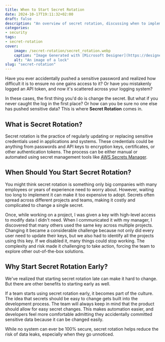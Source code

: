 ```yaml
---
title: When to Start Secret Rotation
date: 2024-10-17T19:11:32+02:00
draft: false
description: "An overview of secret rotation, discussing when to implement it to reduce the risk of data leaks."
categories:
- security
tags:
- secret-rotation
cover:
    image: /secret-rotation/secret_rotation.webp
    caption: "Image Generated with [Microsoft Designer](https://designer.microsoft.com/)"
    alt: "An image of a lock"
slug: "secret-rotation"
---
```


Have you ever accidentally pushed a sensitive password and realized how difficult it is to ensure no one gains access to it? Or have you mistakenly logged an API token, and now it's scattered across your logging system?

In these cases, the first thing you'd do is change the secret. But what if you never caught the log in the first place? Or how can you be sure no one else has pushed sensitive data? This is where **Secret Rotation** comes in.

## What is Secret Rotation?

Secret rotation is the practice of regularly updating or replacing sensitive credentials used in applications and systems. These credentials could be anything from passwords and API keys to encryption keys, certificates, or other authentication tokens. The process can be either manual or automated using secret management tools like [AWS Secrets Manager](https://docs.aws.amazon.com/secretsmanager/latest/userguide/rotating-secrets.html).

## When Should You Start Secret Rotation?

You might think secret rotation is something only big companies with many employees or years of experience need to worry about. However, waiting too long to implement it can make it too expensive to adopt. Secrets often spread across different projects and teams, making it costly and complicated to change a single secret.

Once, while working on a project, I was given a key with high-level access to modify data I didn't need. When I communicated it with my manager, I discovered that many others used the same key across multiple projects. Changing it became a considerable challenge because not only did every user need to update their keys, but we also had to identify all the projects using this key. If we disabled it, many things could stop working. The complexity and risk made it challenging to take action, forcing the team to explore other out-of-the-box solutions.

## Why Start Secret Rotation Early?

We've realized that starting secret rotation late can make it hard to change. But there are other benefits to starting early as well.

If a team starts using secret rotation early, it becomes part of the culture. The idea that secrets should be easy to change gets built into the development process. The team will always keep in mind that the product should allow for easy secret changes. This makes automation easier, and developers feel more comfortable admitting they accidentally committed sensitive data because it can be changed easily.

While no system can ever be 100% secure, secret rotation helps reduce the risk of data leaks, especially when they go unnoticed.
